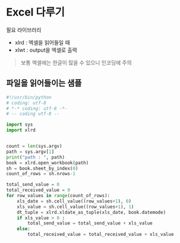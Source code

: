 # Excel 다루기
필요 라이브러리
* xlrd : 엑셀을 읽어들일 때
* xlwt : output을 엑셀로 출력

> 보통 엑셀에는 한글이 많을 수 있으니 인코딩에 주의

## 파일을 읽어들이는 샘플
```python
#!/usr/bin/python
# coding: utf-8
# *-* coding: utf-8 -*-
# -- coding utf-8 --

import sys
import xlrd


count = len(sys.argv)
path = sys.argv[1]
print("path : ", path)
book = xlrd.open_workbook(path)
sh = book.sheet_by_index(0)
count_of_rows = sh.nrows-1

total_send_value = 0
total_received_value = 0
for row_values in range(count_of_rows):
    xls_date = sh.cell_value((row_values+1), 0)
    xls_value = sh.cell_value((row_values+1), 1)
    dt_tuple = xlrd.xldate_as_tuple(xls_date, book.datemode)
    if xls_value > 0 :
        total_send_value = total_send_value + xls_value
    else:
        total_received_value = total_received_value + xls_value
```
